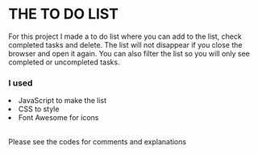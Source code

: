 <h1>THE TO DO LIST</h1>

<p>For this project I made a to do list where you can add to the list, check completed tasks and delete.
The list will not disappear if you close the browser and open it again.
You can also filter the list so you will only see completed or uncompleted tasks.</p>

<h3>I used</h3>
<li>JavaScript to make the list</li>
<li>CSS to style</li>
<li>Font Awesome for icons</li>
<br>
<p>Please see the codes for comments and explanations</p>